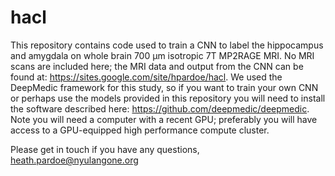 # hacl

This repository contains code used to train a CNN to label the hippocampus and amygdala on whole brain 700 µm isotropic 7T MP2RAGE MRI.
No MRI scans are included here; the MRI data and output from the CNN can be found at: https://sites.google.com/site/hpardoe/hacl.
We used the DeepMedic framework for this study, so if you want to train your own CNN or perhaps use the models provided in this repository you will need to install the software described here: https://github.com/deepmedic/deepmedic. Note you will need a computer with a recent GPU; preferably you will have access to a GPU-equipped high performance compute cluster.

Please get in touch if you have any questions, heath.pardoe@nyulangone.org

